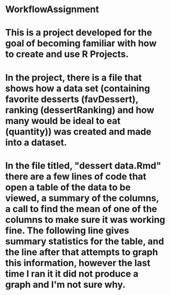 # WorkflowAssignment
# This is a project developed for the goal of becoming familiar with how to create and use R Projects. 
# In the project, there is a file that shows how a data set (containing favorite desserts (favDessert), ranking (dessertRanking) and how many would be ideal to eat (quantity)) was created and made into a dataset. 
# In the file titled, "dessert data.Rmd" there are a few lines of code that open a table of the data to be viewed, a summary of the columns, a call to find the mean of one of the columns to make sure it was working fine. The following line gives summary statistics for the table, and the line after that attempts to graph this information, however the last time I ran it it did not produce a graph and I'm not sure why. 
